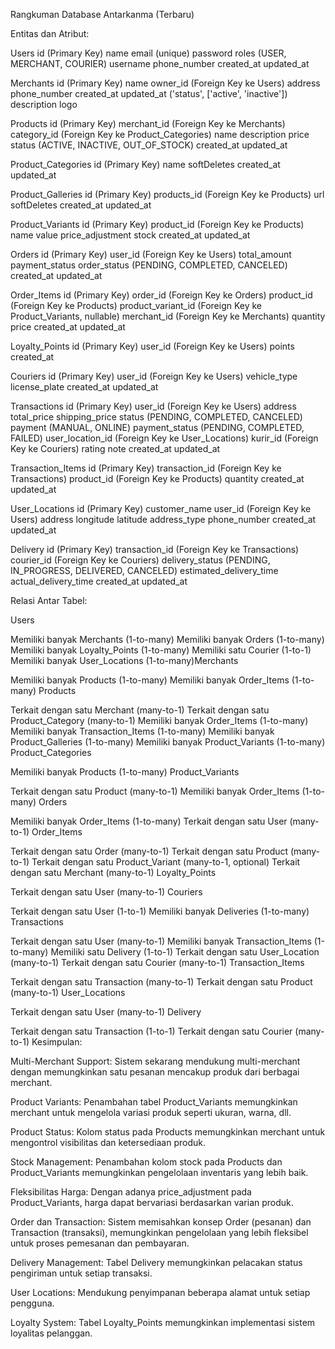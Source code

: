 Rangkuman Database Antarkanma (Terbaru)

Entitas dan Atribut:

Users id (Primary Key) name email (unique) password roles (USER, MERCHANT, COURIER) username phone_number created_at updated_at

Merchants id (Primary Key) name owner_id (Foreign Key ke Users) address phone_number created_at updated_at ('status', ['active', 'inactive']) description logo

Products id (Primary Key) merchant_id (Foreign Key ke Merchants) category_id (Foreign Key ke Product_Categories) name description price  status (ACTIVE, INACTIVE, OUT_OF_STOCK) created_at updated_at

Product_Categories id (Primary Key) name softDeletes created_at updated_at

Product_Galleries id (Primary Key) products_id (Foreign Key ke Products) url softDeletes created_at updated_at

Product_Variants id (Primary Key) product_id (Foreign Key ke Products) name value price_adjustment stock created_at updated_at

Orders id (Primary Key) user_id (Foreign Key ke Users) total_amount payment_status order_status (PENDING, COMPLETED, CANCELED) created_at updated_at

Order_Items id (Primary Key) order_id (Foreign Key ke Orders) product_id (Foreign Key ke Products) product_variant_id (Foreign Key ke Product_Variants, nullable) merchant_id (Foreign Key ke Merchants) quantity price created_at updated_at

Loyalty_Points id (Primary Key) user_id (Foreign Key ke Users) points created_at

Couriers id (Primary Key) user_id (Foreign Key ke Users) vehicle_type license_plate created_at updated_at

Transactions id (Primary Key) user_id (Foreign Key ke Users) address total_price shipping_price status (PENDING, COMPLETED, CANCELED) payment (MANUAL, ONLINE) payment_status (PENDING, COMPLETED, FAILED) user_location_id (Foreign Key ke User_Locations) kurir_id (Foreign Key ke Couriers) rating note created_at updated_at

Transaction_Items id (Primary Key) transaction_id (Foreign Key ke Transactions) product_id (Foreign Key ke Products) quantity created_at updated_at

User_Locations id (Primary Key) customer_name user_id (Foreign Key ke Users) address longitude latitude address_type phone_number created_at updated_at

Delivery id (Primary Key) transaction_id (Foreign Key ke Transactions) courier_id (Foreign Key ke Couriers) delivery_status (PENDING, IN_PROGRESS, DELIVERED, CANCELED) estimated_delivery_time actual_delivery_time created_at updated_at

Relasi Antar Tabel:

Users

Memiliki banyak Merchants (1-to-many)
Memiliki banyak Orders (1-to-many)
Memiliki banyak Loyalty_Points (1-to-many)
Memiliki satu Courier (1-to-1)
Memiliki banyak User_Locations (1-to-many)Merchants

Memiliki banyak Products (1-to-many)
Memiliki banyak Order_Items (1-to-many)
Products

Terkait dengan satu Merchant (many-to-1)
Terkait dengan satu Product_Category (many-to-1)
Memiliki banyak Order_Items (1-to-many)
Memiliki banyak Transaction_Items (1-to-many)
Memiliki banyak Product_Galleries (1-to-many)
Memiliki banyak Product_Variants (1-to-many)
Product_Categories

Memiliki banyak Products (1-to-many)
Product_Variants

Terkait dengan satu Product (many-to-1)
Memiliki banyak Order_Items (1-to-many)
Orders

Memiliki banyak Order_Items (1-to-many)
Terkait dengan satu User (many-to-1)
Order_Items

Terkait dengan satu Order (many-to-1)
Terkait dengan satu Product (many-to-1)
Terkait dengan satu Product_Variant (many-to-1, optional)
Terkait dengan satu Merchant (many-to-1)
Loyalty_Points

Terkait dengan satu User (many-to-1)
Couriers

Terkait dengan satu User (1-to-1)
Memiliki banyak Deliveries (1-to-many)
Transactions

Terkait dengan satu User (many-to-1)
Memiliki banyak Transaction_Items (1-to-many)
Memiliki satu Delivery (1-to-1)
Terkait dengan satu User_Location (many-to-1)
Terkait dengan satu Courier (many-to-1)
Transaction_Items

Terkait dengan satu Transaction (many-to-1)
Terkait dengan satu Product (many-to-1)
User_Locations

Terkait dengan satu User (many-to-1)
Delivery

Terkait dengan satu Transaction (1-to-1)
Terkait dengan satu Courier (many-to-1)
Kesimpulan:

Multi-Merchant Support: Sistem sekarang mendukung multi-merchant dengan memungkinkan satu pesanan mencakup produk dari berbagai merchant.

Product Variants: Penambahan tabel Product_Variants memungkinkan merchant untuk mengelola variasi produk seperti ukuran, warna, dll.

Product Status: Kolom status pada Products memungkinkan merchant untuk mengontrol visibilitas dan ketersediaan produk.

Stock Management: Penambahan kolom stock pada Products dan Product_Variants memungkinkan pengelolaan inventaris yang lebih baik.

Fleksibilitas Harga: Dengan adanya price_adjustment pada Product_Variants, harga dapat bervariasi berdasarkan varian produk.

Order dan Transaction: Sistem memisahkan konsep Order (pesanan) dan Transaction (transaksi), memungkinkan pengelolaan yang lebih fleksibel untuk proses pemesanan dan pembayaran.

Delivery Management: Tabel Delivery memungkinkan pelacakan status pengiriman untuk setiap transaksi.

User Locations: Mendukung penyimpanan beberapa alamat untuk setiap pengguna.

Loyalty System: Tabel Loyalty_Points memungkinkan implementasi sistem loyalitas pelanggan.
